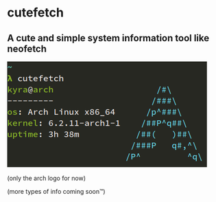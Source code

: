 # cutefetch

## A cute and simple system information tool like neofetch

![cutefetch](cutefetch.png)

(only the arch logo for now)

(more types of info coming soon™️)
